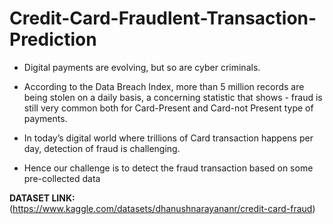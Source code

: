 # Credit-Card-Fraudlent-Transaction-Prediction

* Digital payments are evolving, but so are cyber criminals.
* According to the Data Breach Index, more than 5 million records are being stolen on a daily basis, a concerning statistic that shows - fraud is still very common both for Card-Present and Card-not Present type of payments.
* In today’s digital world where trillions of Card transaction happens per day, detection of fraud is challenging.

* Hence our challenge is to detect the fraud transaction based on some pre-collected data 

**DATASET LINK:** (https://www.kaggle.com/datasets/dhanushnarayananr/credit-card-fraud)
